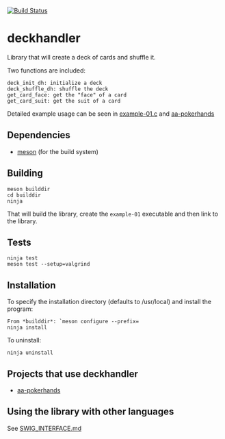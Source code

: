 [![Build Status](https://travis-ci.com/theimpossibleastronaut/deckhandler.svg?branch=master)](https://travis-ci.com/theimpossibleastronaut/deckhandler)

# deckhandler
Library that will create a deck of cards and shuffle it.

Two functions are included:

    deck_init_dh: initialize a deck
    deck_shuffle_dh: shuffle the deck
    get_card_face: get the "face" of a card
    get_card_suit: get the suit of a card

Detailed example usage can be seen in
[example-01.c](https://github.com/theimpossibleastronaut/deckhandler/blob/master/test/test_01.c)
and
[aa-pokerhands](https://github.com/theimpossibleastronaut/aa-pokerhands)

## Dependencies

* [meson](http://mesonbuild.com/Quick-guide.html) (for the build system)

## Building

    meson builddir
    cd builddir
    ninja

That will build the library, create the `example-01` executable and
then link to the library.

## Tests

    ninja test
    meson test --setup=valgrind

## Installation

To specify the installation directory (defaults to /usr/local) and
install the program:

    From *builddir*: `meson configure --prefix=
    ninja install

To uninstall:

    ninja uninstall

## Projects that use deckhandler

* [aa-pokerhands](https://github.com/theimpossibleastronaut/aa-pokerhands)

## Using the library with other languages

See [SWIG_INTERFACE.md](https://github.com/theimpossibleastronaut/deckhandler/blob/master/SWIG_INTERFACE.md)
